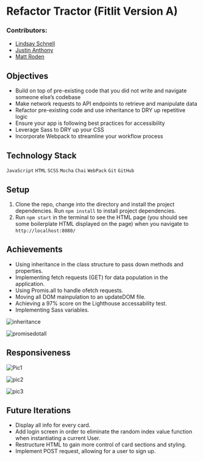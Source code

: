 # Refactor Tractor (Fitlit Version A)

### Contributors: 

- [Lindsay Schnell](https://github.com/lschnell8)
- [Justin Anthony](https://github.com/justincanthony)
- [Matt Roden](https://github.com/Matt-Roden)

## Objectives

- Build on top of pre-existing code that you did not write and navigate someone else’s codebase
- Make network requests to API endpoints to retrieve and manipulate data
- Refactor pre-existing code and use inheritance to DRY up repetitive logic
- Ensure your app is following best practices for accessibility
- Leverage Sass to DRY up your CSS
- Incorporate Webpack to streamline your workflow process

## Technology Stack

`JavaScript` `HTML` `SCSS` `Mocha` `Chai` `WebPack` `Git` `GitHub` 

## Setup

1. Clone the repo, change into the directory and install the project dependencies. Run `npm install` to install project dependencies.
1. Run `npm start` in the terminal to see the HTML page (you should see some boilerplate HTML displayed on the page) when you navigate to `http://localhost:8080/`

## Achievements

- Using inheritance in the class structure to pass down methods and properties.
- Implementing fetch requests (GET) for data population in the application.
- Using Promis.all to handle ofetch requests.
- Moving all DOM mainpulation to an updateDOM file.
- Achieving a 97% score on the Lighthouse accessability test.
- Implementing Sass variables.

![inheritance](https://res.cloudinary.com/yoroden/image/upload/v1627945700/Screen_Shot_2021-08-02_at_5.07.26_PM_gmnvva.png)

![promisedotall](https://res.cloudinary.com/yoroden/image/upload/v1627945700/Screen_Shot_2021-08-02_at_5.06.49_PM_dwb2qo.png)

## Responsiveness

![Pic1](https://res.cloudinary.com/yoroden/image/upload/v1627945700/Screen_Shot_2021-08-02_at_5.03.40_PM_hubpb2.png)

![pic2](https://res.cloudinary.com/yoroden/image/upload/v1627945700/Screen_Shot_2021-08-02_at_5.04.07_PM_hkcxew.png)

![pic3](https://res.cloudinary.com/yoroden/image/upload/v1627945700/Screen_Shot_2021-08-02_at_5.04.29_PM_nsb9xn.png)

## Future Iterations

- Display all info for every card.
- Add login screen in order to eliminate the random index value function when instantiating a current User.
- Restructure HTML to gain more control of card sections and styling.
- Implement POST request, allowing for a user to sign up.

